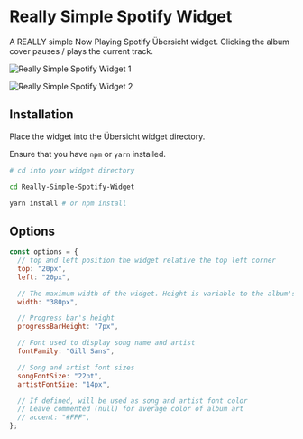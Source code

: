 # Really Simple Spotify Widget

A REALLY simple Now Playing Spotify Übersicht widget. Clicking the album cover pauses / plays the current track.

![Really Simple Spotify Widget 1](screenshot2.png)

![Really Simple Spotify Widget 2](screenshot3.png)

## Installation

Place the widget into the Übersicht widget directory.

Ensure that you have `npm` or `yarn` installed.

```sh
# cd into your widget directory

cd Really-Simple-Spotify-Widget

yarn install # or npm install
```

## Options

```js
const options = {
  // top and left position the widget relative the top left corner
  top: "20px",
  left: "20px",

  // The maximum width of the widget. Height is variable to the album's height
  width: "380px",

  // Progress bar's height
  progressBarHeight: "7px",

  // Font used to display song name and artist
  fontFamily: "Gill Sans",

  // Song and artist font sizes
  songFontSize: "22pt",
  artistFontSize: "14px",

  // If defined, will be used as song and artist font color
  // Leave commented (null) for average color of album art
  // accent: "#FFF",
};
```
